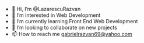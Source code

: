 - 👋 Hi, I’m @LazarescuRazvan
- 👀 I’m interested in Web Development
- 🌱 I’m currently learning Front End Web Development
- 💞️ I’m looking to collaborate on new projects
- 📫 How to reach me gabrielrazvan69@yahoo.com

<!---
LazarescuRazvan/LazarescuRazvan is a ✨ special ✨ repository because its `README.md` (this file) appears on your GitHub profile.
You can click the Preview link to take a look at your changes.
--->
